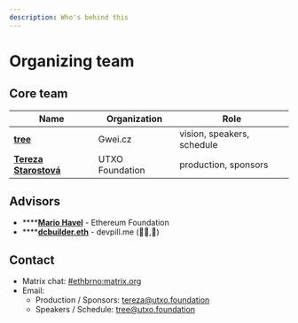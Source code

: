 ```yaml
---
description: Who's behind this
---
```


# Organizing team

## Core team

| Name                                                           | Organization    | Role                       |
| -------------------------------------------------------------- | --------------- | -------------------------- |
| ****[**tree**](https://twitter.com/treecz)****                 | Gwei.cz         | vision, speakers, schedule |
| ****[**Tereza Starostová**](https://twitter.com/tatereza5)**** | UTXO Foundation | production, sponsors       |

## Advisors

* ****[**Mario Havel**](https://twitter.com/TMIYChao) - Ethereum Foundation
* ****[**dcbuilder.eth**](https://twitter.com/DCbuild3r) - devpill.me (👨‍💻,💊)

## Contact

* Matrix chat: [#ethbrno:matrix.org](https://matrix.to/#/#ethbrno:matrix.org)
* Email:
  * Production / Sponsors: [tereza@utxo.foundation](mailto:tereza@utxo.foundation)
  * Speakers / Schedule: [tree@utxo.foundation](mailto:tree@utxo.foundation)
